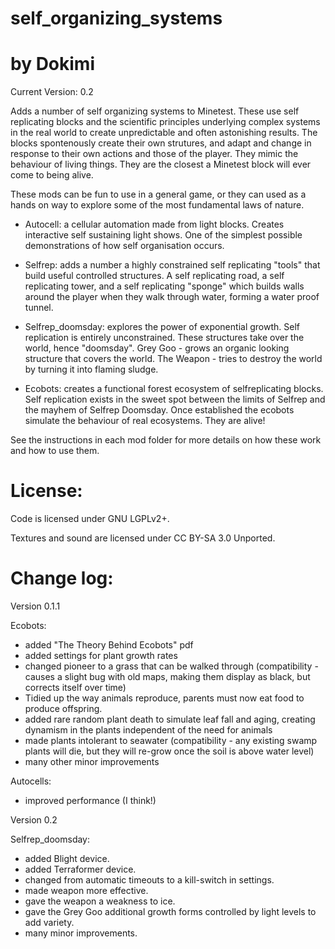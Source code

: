 # self_organizing_systems
# by Dokimi

Current Version: 0.2

Adds a number of self organizing systems to Minetest. These use self replicating blocks and the scientific principles underlying complex systems in the real world to create unpredictable and often astonishing results. The blocks spontenously create their own strutures, and adapt and change in response to their own actions and those of the player. They mimic the behaviour of living things. They are the closest a Minetest block will ever come to being alive.

These mods can be fun to use in a general game, or they can used as a hands on way to explore some of the most fundamental laws of nature.



  - Autocell: a cellular automation made from light blocks. Creates interactive self sustaining light shows. One of the simplest possible demonstrations of how self organisation occurs.

  - Selfrep: adds a number a highly constrained self replicating "tools" that build useful controlled structures. A self replicating road, a self replicating tower, and a self replicating "sponge" which builds walls around the player when they walk through water, forming a water proof tunnel.
  
  - Selfrep_doomsday: explores the power of exponential growth. Self replication is entirely unconstrained. These structures take over the world, hence "doomsday". Grey Goo - grows an organic looking structure that covers the world. The Weapon - tries to destroy the world by turning it into flaming sludge.
  
  - Ecobots: creates a functional forest ecosystem of selfreplicating blocks. Self replication exists in the sweet spot between the limits of Selfrep and the mayhem of Selfrep Doomsday. Once established the ecobots simulate the behaviour of real ecosystems. They are alive!

See the instructions in each mod folder for more details on how these work and how to use them.

# License:

Code is licensed under GNU LGPLv2+.

Textures and sound are licensed under CC BY-SA 3.0 Unported.






# Change log:

Version 0.1.1

Ecobots:
 -  added "The Theory Behind Ecobots" pdf
- added settings for plant growth rates
- changed pioneer to a grass that can be walked through (compatibility -  causes a slight bug with old maps, making them display as black, but corrects itself over time)
- Tidied up the way animals reproduce, parents must now eat food to produce offspring.
- added rare random plant death to simulate leaf fall and aging, creating dynamism in the plants independent of the need for animals
- made plants intolerant to seawater (compatibility - any existing swamp plants will die, but they will re-grow once the soil is above water level)
- many other minor improvements

Autocells:
- improved performance (I think!)

Version 0.2

Selfrep_doomsday:
- added Blight device.
- added Terraformer device.
- changed from automatic timeouts to a kill-switch in settings.
- made weapon more effective.
- gave the weapon a weakness to ice.
- gave the Grey Goo additional growth forms controlled by light levels to add variety.
- many minor improvements.

